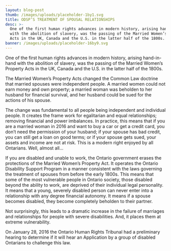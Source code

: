```yaml
---
layout: blog-post
thumb: /images/uploads/placeholder-1by1.svg
title: ODSP’S TREATMENT OF SPOUSAL RELATIONSHIPS
desc: >-
  One of the first human rights advances in modern history, arising hand-in-hand
  with the abolition of slavery, was the passing of the Married Women’s Property
  Acts in the UK, Canada and the U.S. in the latter half of the 1800s.
banner: /images/uploads/placeholder-16by9.svg
---
```

One of the first human rights advances in modern history, arising hand-in-hand with the abolition of slavery, was the passing of the Married Women’s Property Acts in the UK, Canada and the U.S. in the latter half of the 1800s.



The Married Women’s Property Acts changed the Common Law doctrine that married spouses were independent people. A married women could not earn money and own property; a married woman was beholden to her husband for financial survival, and her husband could be sued for the actions of his spouse.



The change was fundamental to all people being independent and individual people. It creates the frame work for egalitarian and equal relationships; removing financial and power imbalances. In practice, this means that if you are a married woman in 2016 and want to buy a car or get a credit card, you don’t need the permission of your husband; if your spouse has bad credit, you can still get a loan on good terms; or if your spouse gets sued, your assets and income are not at risk. This is a modern right enjoyed by all Ontarians. Well, almost all…



If you are disabled and unable to work, the Ontario government erases the protections of the Married Women’s Property Act. It operates the Ontario Disability Support Program in a manner consistent with the  laws governing the treatment of spouses from before the early 1800s. This means that some of the most vulnerable people in Ontario society, those disabled beyond the ability to work, are deprived of their individual legal personality. It means that a young, severely disabled person can never enter into a relationship with any degree financial autonomy. It means if a spouse becomes disabled, they become completely beholden to their partner.

Not surprisingly, this leads to a dramatic increase in the failure of marriages and relationships for people with severe disabilities. And, it places them at extreme vulnerability.

On January 28, 2016 the Ontario Human Rights Tribunal had a preliminary hearing to determine if it will hear an Application by a group of disabled Ontarians to challenge this law.
